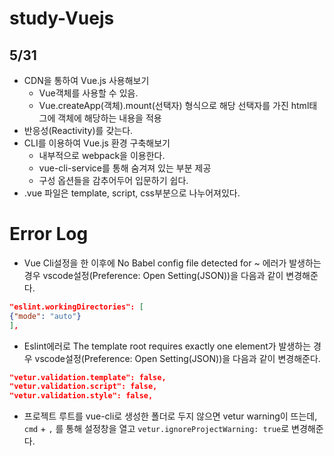 # study-Vuejs
## 5/31
- CDN을 통하여 Vue.js 사용해보기
    - Vue객체를 사용할 수 있음.
    - Vue.createApp(객체).mount(선택자) 형식으로 해당 선택자를 가진 html태그에 객체에 해당하는 내용을 적용
- 반응성(Reactivity)를 갖는다. 
- CLI를 이용하여 Vue.js 환경 구축해보기 
    - 내부적으로 webpack을 이용한다.
    - vue-cli-service를 통해 숨겨져 있는 부분 제공 
    - 구성 옵션들을 감추어두어 입문하기 쉽다. 
- .vue 파일은 template, script, css부분으로 나누어져있다. 
# Error Log
- Vue Cli설정을 한 이후에 No Babel config file detected for ~ 에러가 발생하는 경우 vscode설정(Preference: Open Setting(JSON))을 다음과 같이 변경해준다. 
```json
"eslint.workingDirectories": [
{"mode": "auto"}
],
```
- Eslint에러로 The template root requires exactly one element가 발생하는 경우 vscode설정(Preference: Open Setting(JSON))을 다음과 같이 변경해준다. 
```json
"vetur.validation.template": false,
"vetur.validation.script": false,
"vetur.validation.style": false,
```
- 프로젝트 루트를 vue-cli로 생성한 폴더로 두지 않으면 vetur warning이 뜨는데, `cmd` + `,` 를 통해 설정창을 열고 `vetur.ignoreProjectWarning: true`로 변경해준다. 